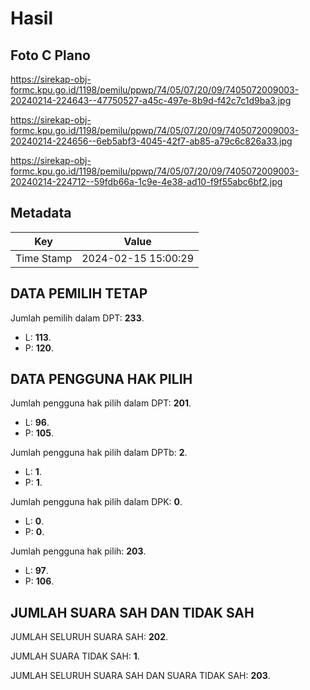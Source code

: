 # Hasil

## Foto C Plano

https://sirekap-obj-formc.kpu.go.id/1198/pemilu/ppwp/74/05/07/20/09/7405072009003-20240214-224643--47750527-a45c-497e-8b9d-f42c7c1d9ba3.jpg

https://sirekap-obj-formc.kpu.go.id/1198/pemilu/ppwp/74/05/07/20/09/7405072009003-20240214-224656--6eb5abf3-4045-42f7-ab85-a79c6c826a33.jpg

https://sirekap-obj-formc.kpu.go.id/1198/pemilu/ppwp/74/05/07/20/09/7405072009003-20240214-224712--59fdb66a-1c9e-4e38-ad10-f9f55abc6bf2.jpg


## Metadata

| Key        | Value               |
| ---------- | ------------------- |
| Time Stamp | 2024-02-15 15:00:29 |


## DATA PEMILIH TETAP

Jumlah pemilih dalam DPT: **233**.
 * L: **113**.
 * P: **120**.

## DATA PENGGUNA HAK PILIH

Jumlah pengguna hak pilih dalam DPT: **201**.
 * L: **96**.
 * P: **105**.

Jumlah pengguna hak pilih dalam DPTb: **2**.
 * L: **1**.
 * P: **1**.

Jumlah pengguna hak pilih dalam DPK: **0**.
 * L: **0**.
 * P: **0**.

Jumlah pengguna hak pilih: **203**.
 * L: **97**.
 * P: **106**.

## JUMLAH SUARA SAH DAN TIDAK SAH

JUMLAH SELURUH SUARA SAH: **202**.

JUMLAH SUARA TIDAK SAH: **1**.

JUMLAH SELURUH SUARA SAH DAN SUARA TIDAK SAH: **203**.


